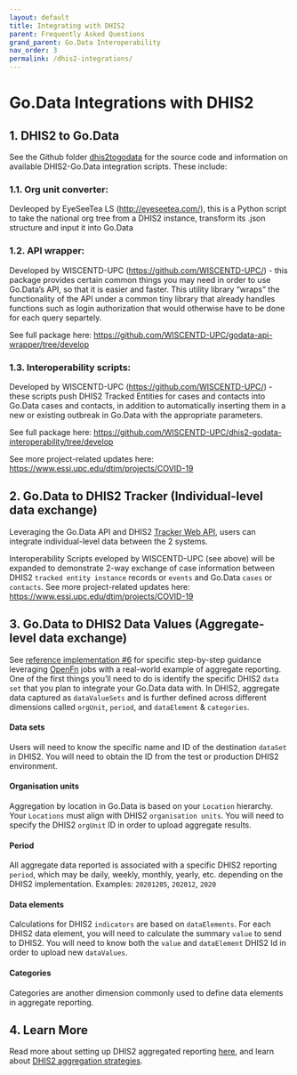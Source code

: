 ```yaml
---
layout: default
title: Integrating with DHIS2
parent: Frequently Asked Questions
grand_parent: Go.Data Interoperability
nav_order: 3
permalink: /dhis2-integrations/
---
```

# Go.Data Integrations with DHIS2
## 1. DHIS2 to Go.Data
See the Github folder [dhis2togodata](https://github.com/WorldHealthOrganization/godata/tree/master/dhis2togodata) for the source code and information on available DHIS2-Go.Data integration scripts. These include: 
### 1.1. Org unit converter:
Devleoped by EyeSeeTea LS (http://eyeseetea.com/), this is a Python script to take the national org tree from a DHIS2 instance, transform its .json structure and input it into Go.Data 

### 1.2. API wrapper:
Developed by WISCENTD-UPC (https://github.com/WISCENTD-UPC/) - this package provides certain common things you may need in order to use Go.Data’s API, so that it is easier and faster. This utility library “wraps” the functionality of the API under a common tiny library that already handles functions such as login authorization that would otherwise have to be done for each query separtely.

See full package here: https://github.com/WISCENTD-UPC/godata-api-wrapper/tree/develop

### 1.3. Interoperability scripts:
Developed by WISCENTD-UPC (https://github.com/WISCENTD-UPC/) - these scripts push DHIS2 Tracked Entities for cases and contacts into Go.Data cases and contacts, in addition to automatically inserting them in a new or existing outbreak in Go.Data with the appropriate parameters.

See full package here: https://github.com/WISCENTD-UPC/dhis2-godata-interoperability/tree/develop

See more project-related updates here: https://www.essi.upc.edu/dtim/projects/COVID-19


## 2. Go.Data to DHIS2 Tracker (Individual-level data exchange)
Leveraging the Go.Data API and DHIS2 [Tracker Web API](https://docs.dhis2.org/2.34/en/dhis2_developer_manual/web-api.html#tracker-web-api), users can integrate individual-level data between the 2 systems. 

Interoperability Scripts eveloped by WISCENTD-UPC (see above) will be expanded to demonstrate 2-way exchange of case information between DHIS2 `tracked entity instance` records or `events` and Go.Data `cases` or `contacts`. See more project-related updates here: https://www.essi.upc.edu/dtim/projects/COVID-19

## 3. Go.Data to DHIS2 Data Values (Aggregate-level data exchange)
See [reference implementation #6](https://worldhealthorganization.github.io/godata/godata--dhis2-aggregate/) for specific step-by-step guidance leveraging [OpenFn](https://docs.openfn.org) jobs with a real-world example of aggregate reporting. 
One of the first things you’ll need to do is identify the specific DHIS2 `data set` that you plan to integrate your Go.Data data with. In DHIS2, aggregate data captured as `dataValueSets` and is further defined across different dimensions called `orgUnit`, `period`, and `dataElement` & `categories`. 

#### Data sets
Users will need to know the specific name and ID of the destination `dataSet` in DHIS2. You will need to obtain the ID from the test or production DHIS2 environment.

#### Organisation units
Aggregation by location in Go.Data is based on your `Location` hierarchy. Your `Locations` must align with DHIS2 `organisation units`. You will need to specify the DHIS2 `orgUnit` ID in order to upload aggregate results. 

#### Period
All aggregate data reported is associated with a specific DHIS2 reporting `period`, which may be daily, weekly, monthly, yearly, etc. depending on the DHIS2 implementation. Examples: `20201205`, `202012`, `2020`

#### Data elements
Calculations for DHIS2 `indicators` are based on `dataElements`. For each DHIS2 data element, you will need to calculate the summary `value` to send to DHIS2. You will need to know both the `value` and `dataElement` DHIS2 Id in order to upload new `dataValues`. 

#### Categories
Categories are another dimension commonly used to define data elements in aggregate reporting.

## 4. Learn More
Read more about setting up DHIS2 aggregated reporting [here](https://docs.dhis2.org/2.31/en/user/html/setting_up_reporting.html), and learn about [DHIS2 aggregation strategies](https://docs.dhis2.org/master/en/implementer/html/aggregation-strategy-in-dhis2.html). 
